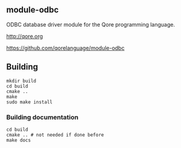 ## module-odbc

ODBC database driver module for the Qore programming language.

http://qore.org

https://github.com/qorelanguage/module-odbc

## Building

```
mkdir build
cd build
cmake ..
make
sudo make install
```

### Building documentation

```
cd build
cmake .. # not needed if done before
make docs
```
